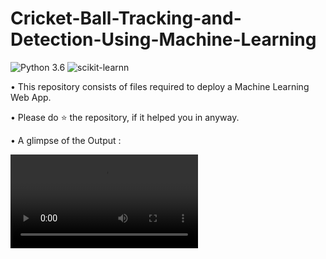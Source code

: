 # Cricket-Ball-Tracking-and-Detection-Using-Machine-Learning

![Python 3.6](https://img.shields.io/badge/Python-3.6-brightgreen.svg) ![scikit-learnn](https://img.shields.io/badge/Library-Scikit_Learn-orange.svg)

• This repository consists of files required to deploy a  Machine Learning Web App.





• Please do ⭐ the repository, if it helped you in anyway.

• A glimpse of the Output :

 ![130051229-1da23518-03ed-4869-a529-4fcbfbe73818](https://user-images.githubusercontent.com/88212477/130051229-1da23518-03ed-4869-a529-4fcbfbe73818.mp4)
